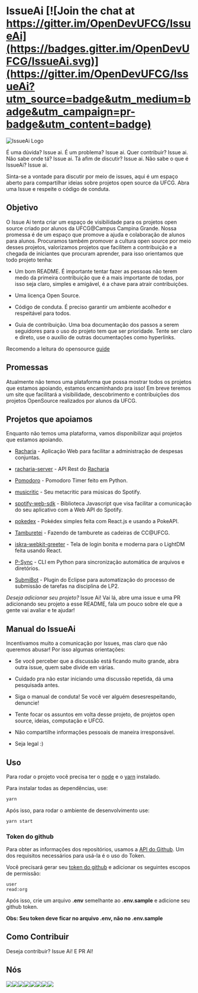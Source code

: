 # IssueAi [![Join the chat at https://gitter.im/OpenDevUFCG/IssueAi](https://badges.gitter.im/OpenDevUFCG/IssueAi.svg)](https://gitter.im/OpenDevUFCG/IssueAi?utm_source=badge&utm_medium=badge&utm_campaign=pr-badge&utm_content=badge)

![IssueAi Logo](https://imgur.com/iLumm5K.png)

É uma dúvida? Issue ai. É um problema? Issue ai. Quer contribuir? Issue ai. Não sabe onde tá? Issue ai. Tá afim de discutir? Issue ai. Não sabe o que é IssueAi? Issue ai.

Sinta-se a vontade para discutir por meio de issues, aqui é um espaço aberto para compartilhar ideias sobre projetos open source da UFCG. Abra uma Issue e respeite o código de conduta.

## Objetivo

O Issue Ai tenta criar um espaço de visibilidade para os projetos open source criado por alunos da UFCG@Campus Campina Grande. Nossa promessa é de um espaço que promove a ajuda e colaboração de alunos para alunos. Procuramos também promover a cultura open source por meio desses projetos, valorizamos projetos que facilitem a contribuição e a chegada de iniciantes que procuram aprender, para isso orientamos que todo projeto tenha:

-   Um bom README. É importante tentar fazer as pessoas não terem medo da primeira contribuição que é a mais importante de todas, por isso seja claro, simples e amigável, é a chave para atrair contribuições.

-   Uma licença Open Source.

-   Código de conduta. É preciso garantir um ambiente acolhedor e respeitável para todos.

-   Guia de contribuição. Uma boa documentação dos passos a serem seguidores para o uso do projeto tem que ser prioridade. Tente ser claro e direto, use o auxílio de outras documentações como hyperlinks.

Recomendo a leitura do opensource [guide](https://opensource.guide/starting-a-project/)

## Promessas

Atualmente não temos uma plataforma que possa mostrar todos os projetos que estamos apoiando, estamos encaminhando pra isso! Em breve teremos um site que facilitará a visibilidade, descobrimento e contribuições dos projetos OpenSource realizados por alunos da UFCG.

## Projetos que apoiamos

Enquanto não temos uma plataforma, vamos disponibilizar aqui projetos que estamos apoiando.

-   [Racharia](https://github.com/OpenDevUFCG/Racharia) - Aplicação Web para facilitar a administração de despesas conjuntas.

-   [racharia-server](https://github.com/OpenDevUFCG/racharia-server) - API Rest do [Racharia](https://github.com/OpenDevUFCG/Racharia)

-   [Pomodoro](https://github.com/marianabianca/pomodoro) - Pomodoro Timer feito em Python.

-   [musicritic](https://github.com/calluswhatyouwant/musicritic) - Seu metacritic para músicas do Spotify.

-   [spotify-web-sdk](https://github.com/calluswhatyouwant/spotify-web-sdk) - Biblioteca Javascript que visa facilitar a comunicação do seu aplicativo com a Web API do Spotify.

-   [pokedex](https://github.com/paulojbleitao/pokedex) - Pokédex simples feita com React.js e usando a PokeAPI.

-   [Tamburetei](https://github.com/OpenDevUFCG/Tamburetei) - Fazendo de tamburete as cadeiras de CC@UFCG.

-   [iskra-webkit-greeter](https://github.com/FelipeMarinho97/iskra-webkit-greeter) - Tela de login bonita e moderna para o LightDM feita usando React.

-   [P-Sync](https://github.com/P-Sync/P-Sync) - CLI em Python para sincronização automática de arquivos e diretórios.

-   [SubmiBot](https://github.com/SubmiBot/SubmiBot) - Plugin do Eclipse para automatização do processo de submissão de tarefas na disciplina de LP2.

_Deseja adicionar seu projeto?_ Issue Ai! Vai lá, abre uma issue e uma PR adicionando seu projeto a esse README, fala um pouco sobre ele que a gente vai avaliar e te ajudar!

## Manual do IssueAi

Incentivamos muito a comunicação por Issues, mas claro que não queremos abusar! Por isso algumas orientações:

-   Se você perceber que a discussão está ficando muito grande, abra outra issue, quem sabe divide em várias.

-   Cuidado pra não estar iniciando uma discussão repetida, dá uma pesquisada antes.

-   Siga o manual de conduta! Se você ver alguém desesrespeitando, denuncie!

-   Tente focar os assuntos em volta desse projeto, de projetos open source, ideias, computação e UFCG.

-   Não compartilhe informações pessoais de maneira irresponsável.

-   Seja legal :)

## Uso

Para rodar o projeto você precisa ter o [node](https://nodejs.org/en/) e o [yarn](https://yarnpkg.com/en/docs/install) instalado.

Para instalar todas as dependências, use:

```bash
yarn
```

Após isso, para rodar o ambiente de desenvolvimento use:

```bash
yarn start
```

### Token do github

Para obter as informações dos repositórios, usamos a [API do Github](https://developer.github.com/v4/). Um dos requisitos necessários para usá-la é o uso do Token.

Você precisará gerar seu [token do github](https://help.github.com/articles/creating-a-personal-access-token-for-the-command-line/) e adicionar os seguintes escopos de permissão:

```
user
read:org
```

Após isso, crie um arquivo **.env** semelhante ao **.env.sample** e adicione seu github token.

**Obs: Seu token deve ficar no arquivo .env, não no .env.sample**

## Como Contribuir

Deseja contribuir? Issue Ai! E PR AI!

## Nós

[![](https://sourcerer.io/fame/thayannevls/OpenDevUFCG/IssueAi/images/0)](https://sourcerer.io/fame/thayannevls/OpenDevUFCG/IssueAi/links/0)[![](https://sourcerer.io/fame/thayannevls/OpenDevUFCG/IssueAi/images/1)](https://sourcerer.io/fame/thayannevls/OpenDevUFCG/IssueAi/links/1)[![](https://sourcerer.io/fame/thayannevls/OpenDevUFCG/IssueAi/images/2)](https://sourcerer.io/fame/thayannevls/OpenDevUFCG/IssueAi/links/2)[![](https://sourcerer.io/fame/thayannevls/OpenDevUFCG/IssueAi/images/3)](https://sourcerer.io/fame/thayannevls/OpenDevUFCG/IssueAi/links/3)[![](https://sourcerer.io/fame/thayannevls/OpenDevUFCG/IssueAi/images/4)](https://sourcerer.io/fame/thayannevls/OpenDevUFCG/IssueAi/links/4)[![](https://sourcerer.io/fame/thayannevls/OpenDevUFCG/IssueAi/images/5)](https://sourcerer.io/fame/thayannevls/OpenDevUFCG/IssueAi/links/5)[![](https://sourcerer.io/fame/thayannevls/OpenDevUFCG/IssueAi/images/6)](https://sourcerer.io/fame/thayannevls/OpenDevUFCG/IssueAi/links/6)[![](https://sourcerer.io/fame/thayannevls/OpenDevUFCG/IssueAi/images/7)](https://sourcerer.io/fame/thayannevls/OpenDevUFCG/IssueAi/links/7)
